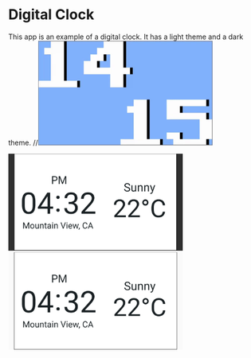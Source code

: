 # Digital Clock

This app is an example of a digital clock.
It has a light theme and a dark theme.
//<img src='digital.gif' width='350'>

<img src='digital_dark.png' width='350'>


<img src='digital_light.png' width='350'>
 
